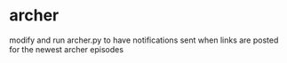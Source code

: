 archer
======
modify and run archer.py to have notifications sent when links are posted for the newest archer episodes
